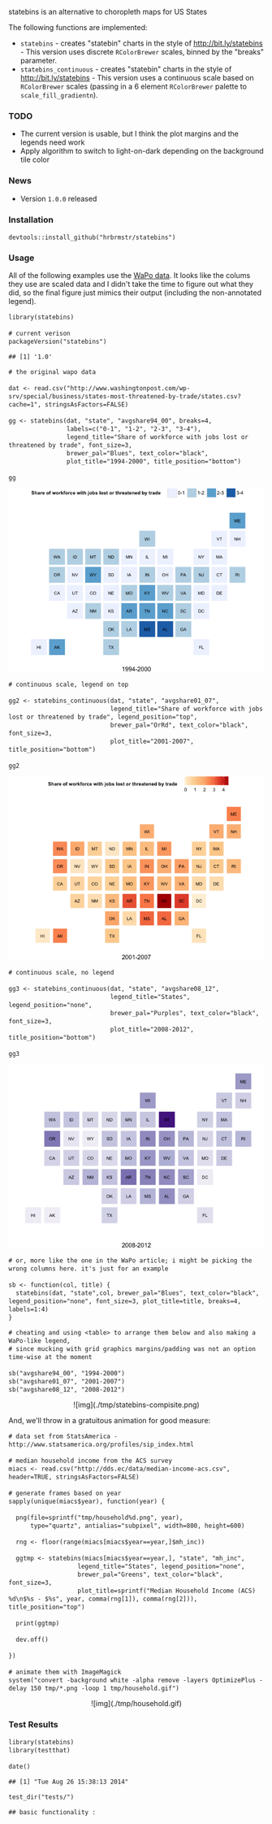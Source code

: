 <!-- output: html_document -->

statebins is an alternative to choropleth maps for US States

The following functions are implemented:

-   `statebins` - creates "statebin" charts in the style of <http://bit.ly/statebins> - This version uses discrete `RColorBrewer` scales, binned by the "breaks" parameter.
-   `statebins_continuous` - creates "statebin" charts in the style of <http://bit.ly/statebins> - This version uses a continuous scale based on `RColorBrewer` scales (passing in a 6 element `RColorBrewer` palette to `scale_fill_gradientn`).

### TODO

-   The current version is usable, but I think the plot margins and the legends need work
-   Apply algorithm to switch to light-on-dark depending on the background tile color

### News

-   Version `1.0.0` released

### Installation

``` {.r}
devtools::install_github("hrbrmstr/statebins")
```

### Usage

All of the following examples use the [WaPo data](http://www.washingtonpost.com/wp-srv/special/business/states-most-threatened-by-trade/states.csv?cache=1). It looks like the colums they use are scaled data and I didn't take the time to figure out what they did, so the final figure just mimics their output (including the non-annotated legend).

``` {.r}
library(statebins)

# current verison
packageVersion("statebins")
```

    ## [1] '1.0'

``` {.r}
# the original wapo data

dat <- read.csv("http://www.washingtonpost.com/wp-srv/special/business/states-most-threatened-by-trade/states.csv?cache=1", stringsAsFactors=FALSE)

gg <- statebins(dat, "state", "avgshare94_00", breaks=4, 
                labels=c("0-1", "1-2", "2-3", "3-4"),
                legend_title="Share of workforce with jobs lost or threatened by trade", font_size=3, 
                brewer_pal="Blues", text_color="black", 
                plot_title="1994-2000", title_position="bottom")

gg
```

![plot of chunk unnamed-chunk-3](./_README_files/figure-markdown_github/unnamed-chunk-31.png)

``` {.r}
# continuous scale, legend on top

gg2 <- statebins_continuous(dat, "state", "avgshare01_07",
                            legend_title="Share of workforce with jobs lost or threatened by trade", legend_position="top",
                            brewer_pal="OrRd", text_color="black", font_size=3, 
                            plot_title="2001-2007", title_position="bottom")

gg2
```

![plot of chunk unnamed-chunk-3](./_README_files/figure-markdown_github/unnamed-chunk-32.png)

``` {.r}
# continuous scale, no legend

gg3 <- statebins_continuous(dat, "state", "avgshare08_12",
                            legend_title="States", legend_position="none",
                            brewer_pal="Purples", text_color="black", font_size=3, 
                            plot_title="2008-2012", title_position="bottom")

gg3
```

![plot of chunk unnamed-chunk-3](./_README_files/figure-markdown_github/unnamed-chunk-33.png)

``` {.r}
# or, more like the one in the WaPo article; i might be picking the wrong columns here. it's just for an example

sb <- function(col, title) {
  statebins(dat, "state",col, brewer_pal="Blues", text_color="black", legend_position="none", font_size=3, plot_title=title, breaks=4, labels=1:4)
}
```

``` {.r}
# cheating and using <table> to arrange them below and also making a WaPo-like legend, 
# since mucking with grid graphics margins/padding was not an option time-wise at the moment

sb("avgshare94_00", "1994-2000")
sb("avgshare01_07", "2001-2007")
sb("avgshare08_12", "2008-2012")
```

<!-- uncomment the following and add backticks where appropriate and remove the reference to -->
<!-- the static image when the rmarkdown output is HTML and this will work fine. github does not render the markdown properly -->
<!-- 
<span style="font-size:17px; color:#333;">Share of workforce with jobs lost or threatened by trade</span><br/>

<table style="width:200px" cellpadding=0, cellspacing=0><tr style="line-height:10px">
<td width="25%" style="background:#EFF3FF;">&nbsp;</td>
<td width="25%" style="background:#BDD7E7;">&nbsp;</td>
<td width="25%" style="background:#6BAED6;">&nbsp;</td>
<td width="25%" style="background:#2171B5;">&nbsp;</td></tr>
<tr><td colspan=2 align="left" style="font-size:14px">Smallest share</td><td colspan=2 align="right" style="font-size:14px">Largest</td></tr>
</table>

<table width="100%" cellpadding="0" cellspacing="0">
<tr><td width="50%">

{r f1994, echo=FALSE, fig.width=6, fig.height=5}
sb("avgshare94_00", "1994-2000")

</td><td width="50%">

{r f2001, echo=FALSE, fig.width=6, fig.height=5, results='asis'}
sb("avgshare01_07", "2001-2007")

</td></tr><tr><td width="50%">

{r f2008, echo=FALSE, fig.width=6, fig.height=5, results='asis'}
sb("avgshare08_12", "2008-2012")

</td><td width="50%"> &nbsp; </td></tr></table>

-->

<center>
![img](./tmp/statebins-compisite.png)
</embed></center>

And, we'll throw in a gratuitous animation for good measure:

``` {.r}
# data set from StatsAmerica - http://www.statsamerica.org/profiles/sip_index.html

# median household income from the ACS survey
miacs <- read.csv("http://dds.ec/data/median-income-acs.csv", header=TRUE, stringsAsFactors=FALSE)

# generate frames based on year
sapply(unique(miacs$year), function(year) {
  
  png(file=sprintf("tmp/household%d.png", year),
      type="quartz", antialias="subpixel", width=800, height=600)
  
  rng <- floor(range(miacs[miacs$year==year,]$mh_inc))
  
  ggtmp <- statebins(miacs[miacs$year==year,], "state", "mh_inc",
                   legend_title="States", legend_position="none",
                   brewer_pal="Greens", text_color="black", font_size=3,
                   plot_title=sprintf("Median Household Income (ACS) %d\n$%s - $%s", year, comma(rng[1]), comma(rng[2])), title_position="top")
  
  print(ggtmp)
  
  dev.off()
  
})

# animate them with ImageMagick
system("convert -background white -alpha remove -layers OptimizePlus -delay 150 tmp/*.png -loop 1 tmp/household.gif")
```

<center>
![img](./tmp/household.gif)
</embed></center>

### Test Results

``` {.r}
library(statebins)
library(testthat)

date()
```

    ## [1] "Tue Aug 26 15:38:13 2014"

``` {.r}
test_dir("tests/")
```

    ## basic functionality :
